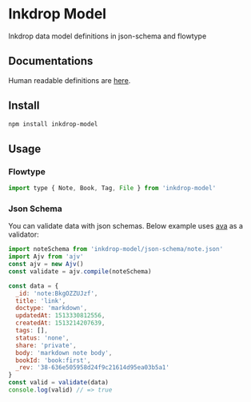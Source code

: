 Inkdrop Model
==================

Inkdrop data model definitions in json-schema and flowtype

## Documentations

Human readable definitions are [here](https://github.com/inkdropapp/inkdrop-model/tree/master/docs/schema.md).

## Install

```sh
npm install inkdrop-model
```

## Usage

### Flowtype

```javascript
import type { Note, Book, Tag, File } from 'inkdrop-model'
```

### Json Schema

You can validate data with json schemas.
Below example uses [ava](https://github.com/avajs/ava) as a validator:

```javascript
import noteSchema from 'inkdrop-model/json-schema/note.json'
import Ajv from 'ajv'
const ajv = new Ajv()
const validate = ajv.compile(noteSchema)

const data = {
  _id: 'note:BkgOZZUJzf',
  title: 'link',
  doctype: 'markdown',
  updatedAt: 1513330812556,
  createdAt: 1513214207639,
  tags: [],
  status: 'none',
  share: 'private',
  body: 'markdown note body',
  bookId: 'book:first',
  _rev: '38-636e505958d24f9c21614d95ea03b5a1'
}
const valid = validate(data)
console.log(valid) // => true
```

